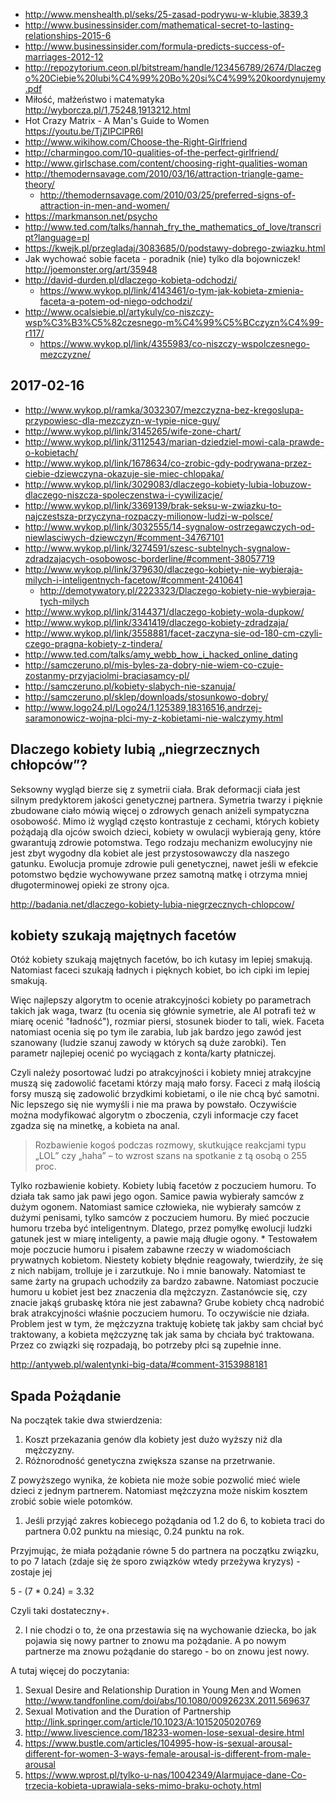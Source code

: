 - http://www.menshealth.pl/seks/25-zasad-podrywu-w-klubie,3839,3
- http://www.businessinsider.com/mathematical-secret-to-lasting-relationships-2015-6
- http://www.businessinsider.com/formula-predicts-success-of-marriages-2012-12
- http://repozytorium.ceon.pl/bitstream/handle/123456789/2674/Dlaczego%20Ciebie%20lubi%C4%99%20Bo%20si%C4%99%20koordynujemy.pdf
- Miłość, małżeństwo i matematyka http://wyborcza.pl/1,75248,1913212.html
- Hot Crazy Matrix - A Man's Guide to Women https://youtu.be/TjZIPClPR6I
- http://www.wikihow.com/Choose-the-Right-Girlfriend
- http://charmingoo.com/10-qualities-of-the-perfect-girlfriend/
- http://www.girlschase.com/content/choosing-right-qualities-woman
- http://themodernsavage.com/2010/03/16/attraction-triangle-game-theory/
  - http://themodernsavage.com/2010/03/25/preferred-signs-of-attraction-in-men-and-women/
- https://markmanson.net/psycho
- http://www.ted.com/talks/hannah_fry_the_mathematics_of_love/transcript?language=pl
- https://kwejk.pl/przegladaj/3083685/0/podstawy-dobrego-zwiazku.html
- Jak wychować sobie faceta - poradnik (nie) tylko dla bojowniczek! http://joemonster.org/art/35948
- http://david-durden.pl/dlaczego-kobieta-odchodzi/
  - https://www.wykop.pl/link/4143461/o-tym-jak-kobieta-zmienia-faceta-a-potem-od-niego-odchodzi/
- http://www.ocalsiebie.pl/artykuly/co-niszczy-wsp%C3%B3%C5%82czesnego-m%C4%99%C5%BCczyzn%C4%99-r117/
  - https://www.wykop.pl/link/4355983/co-niszczy-wspolczesnego-mezczyzne/

## 2017-02-16

- http://www.wykop.pl/ramka/3032307/mezczyzna-bez-kregoslupa-przypowiesc-dla-mezczyzn-w-typie-nice-guy/
- http://www.wykop.pl/link/3145265/wife-zone-chart/
- http://www.wykop.pl/link/3112543/marian-dziedziel-mowi-cala-prawde-o-kobietach/
- http://www.wykop.pl/link/1678634/co-zrobic-gdy-podrywana-przez-ciebie-dziewczyna-okazuje-sie-miec-chlopaka/
- http://www.wykop.pl/link/3029083/dlaczego-kobiety-lubia-lobuzow-dlaczego-niszcza-spoleczenstwa-i-cywilizacje/
- http://www.wykop.pl/link/3369139/brak-seksu-w-zwiazku-to-najczestsza-przyczyna-rozpaczy-milionow-ludzi-w-polsce/
- http://www.wykop.pl/link/3032555/14-sygnalow-ostrzegawczych-od-niewlasciwych-dziewczyn/#comment-34767101
- http://www.wykop.pl/link/3274591/szesc-subtelnych-sygnalow-zdradzajacych-osobowosc-borderline/#comment-38057719
- http://www.wykop.pl/link/379630/dlaczego-kobiety-nie-wybieraja-milych-i-inteligentnych-facetow/#comment-2410641
  - http://demotywatory.pl/2223323/Dlaczego-kobiety-nie-wybieraja-tych-milych
- http://www.wykop.pl/link/3144371/dlaczego-kobiety-wola-dupkow/
- http://www.wykop.pl/link/3341419/dlaczego-kobiety-zdradzaja/
- http://www.wykop.pl/link/3558881/facet-zaczyna-sie-od-180-cm-czyli-czego-pragna-kobiety-z-tindera/
- http://www.ted.com/talks/amy_webb_how_i_hacked_online_dating
- http://samczeruno.pl/mis-byles-za-dobry-nie-wiem-co-czuje-zostanmy-przyjaciolmi-braciasamcy-pl/
- http://samczeruno.pl/kobiety-slabych-nie-szanuja/
- http://samczeruno.pl/sklep/downloads/stosunkowo-dobry/
- http://www.logo24.pl/Logo24/1,125389,18316516,andrzej-saramonowicz-wojna-plci-my-z-kobietami-nie-walczymy.html

## Dlaczego kobiety lubią „niegrzecznych chłopców”?

Seksowny wygląd bierze się z symetrii ciała. Brak deformacji ciała jest silnym predyktorem jakości genetycznej partnera. Symetria twarzy i pięknie zbudowane ciało mówią więcej o zdrowych genach aniżeli sympatyczna osobowość. Mimo iż wygląd często kontrastuje z cechami, których kobiety pożądają dla ojców swoich dzieci, kobiety w owulacji wybierają geny, które gwarantują zdrowie potomstwa. Tego rodzaju mechanizm ewolucyjny nie jest zbyt wygodny dla kobiet ale jest przystosowawczy dla naszego gatunku. Ewolucja promuje zdrowie puli genetycznej, nawet jeśli w efekcie potomstwo będzie wychowywane przez samotną matkę i otrzyma mniej długoterminowej opieki ze strony ojca.

http://badania.net/dlaczego-kobiety-lubia-niegrzecznych-chlopcow/

## kobiety szukają majętnych facetów

Otóż kobiety szukają majętnych facetów, bo ich kutasy im lepiej smakują. Natomiast faceci szukają ładnych i pięknych kobiet, bo ich cipki im lepiej smakują.

Więc najlepszy algorytm to ocenie atrakcyjności kobiety po parametrach takich jak waga, twarz (tu ocenia się głównie symetrie, ale AI potrafi też w miarę ocenić "ładność"), rozmiar piersi, stosunek bioder to tali, wiek.
Faceta natomiast ocenia się po tym ile zarabia, lub jak bardzo jego zawód jest szanowany (ludzie szanuj zawody w których są duże zarobki). Ten parametr najlepiej ocenić po wyciągach z konta/karty płatniczej.

Czyli należy posortować ludzi po atrakcyjności i kobiety mniej atrakcyjne muszą się zadowolić facetami którzy mają mało forsy. Faceci z małą ilością forsy muszą się zadowolić brzydkimi kobietami, o ile nie chcą być samotni. Nic lepszego się nie wymyśli i nie ma prawa by powstało. Oczywiście można modyfikować algorytm o zboczenia, czyli informacje czy facet zgadza się na minetkę, a kobieta na anal.

>Rozbawienie kogoś podczas rozmowy, skutkujące reakcjami typu „LOL” czy „haha” – to wzrost szans na spotkanie z tą osobą o 255 proc.

Tylko rozbawienie kobiety.
Kobiety lubią facetów z poczuciem humoru. To działa tak samo jak pawi jego ogon. Samice pawia wybierały samców z dużym ogonem. Natomiast samice człowieka, nie wybierały samców z dużymi penisami, tylko samców z poczuciem humoru. By mieć poczucie humoru trzeba być inteligentnym. Dlatego, przez pomyłkę ewolucji ludzki gatunek jest w miarę inteligenty, a pawie mają długie ogony. *
Testowałem moje poczucie humoru i pisałem zabawne rzeczy w wiadomościach prywatnych kobietom. Niestety kobiety błędnie reagowały, twierdziły, że się z nich nabijam, trolluje je i zarzutkuje. No i mnie banowały. Natomiast te same żarty na grupach uchodziły za bardzo zabawne. 
Natomiast poczucie humoru u kobiet jest bez znaczenia dla mężczyzn. Zastanówcie się, czy znacie jakąś grubaskę która nie jest zabawna? Grube kobiety chcą nadrobić brak atrakcyjności właśnie poczuciem humoru. To oczywiście nie działa. 
Problem jest w tym, że mężczyzna traktuję kobietę tak jakby sam chciał być traktowany, a kobieta mężczyznę tak jak sama by chciała być traktowana. Przez co związki się rozpadają, bo potrzeby płci są zupełnie inne.

http://antyweb.pl/walentynki-big-data/#comment-3153988181

## Spada Pożądanie

Na początek takie dwa stwierdzenia:

1. Koszt przekazania genów dla kobiety jest dużo wyższy niż dla mężczyzny.
2. Różnorodność genetyczna zwiększa szanse na przetrwanie.

Z powyższego wynika, że kobieta nie może sobie pozwolić mieć wiele dzieci z jednym partnerem. Natomiast mężczyzna może niskim kosztem zrobić sobie wiele potomków.

1. Jeśli przyjąć zakres kobiecego pożądania od 1.2 do 6, to kobieta traci do partnera 0.02 punktu na miesiąc, 0.24 punktu na rok.

Przyjmując, że miała pożądanie równe 5 do partnera na początku związku, to po 7 latach (zdaje się że sporo związków wtedy przeżywa kryzys) - zostaje jej

5 - (7 * 0.24) = 3.32

Czyli taki dostateczny+.

2. I nie chodzi o to, że ona przestawia się na wychowanie dziecka, bo jak pojawia się nowy partner to znowu ma pożądanie. A po nowym partnerze ma znowu pożądanie do starego - bo on znowu jest nowy.

A tutaj więcej do poczytania:

1. Sexual Desire and Relationship Duration in Young Men and Women http://www.tandfonline.com/doi/abs/10.1080/0092623X.2011.569637
2. Sexual Motivation and the Duration of Partnership http://link.springer.com/article/10.1023/A:1015205020769
3. http://www.livescience.com/18233-women-lose-sexual-desire.html
4. https://www.bustle.com/articles/104995-how-is-sexual-arousal-different-for-women-3-ways-female-arousal-is-different-from-male-arousal
5. https://www.wprost.pl/tylko-u-nas/10042349/Alarmujace-dane-Co-trzecia-kobieta-uprawiala-seks-mimo-braku-ochoty.html
